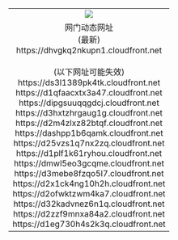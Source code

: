 ﻿<table>
  <tr></tr>
  <tr><td colspan=2 align=center><img src="https://dhvgkq2nkupn1.cloudfront.net/Up/oGate.jpg" /></td></tr>
  <tr><td colspan=2 align=center>网门动态网址<br/>(最新)
<br>https://dhvgkq2nkupn1.cloudfront.net
<br/><br/>(以下网址可能失效)
<br>https://ds3l1389pk4tk.cloudfront.net
<br>https://d1qfaacxtx3a47.cloudfront.net
<br>https://dipgsuuqqgdcj.cloudfront.net
<br>https://d3hxtzhrgaug1g.cloudfront.net
<br>https://d2m4zlxz82btqf.cloudfront.net
<br>https://dashpp1b6qamk.cloudfront.net
<br>https://d25vzs1q7nx2zq.cloudfront.net
<br>https://d1plf1k61ryhou.cloudfront.net
<br>https://dmwl5eo3gcqme.cloudfront.net
<br>https://d3mebe8fzqo5l7.cloudfront.net
<br>https://d2x1ck4ng10h2h.cloudfront.net
<br>https://d2ofwktzwm4ka7.cloudfront.net
<br>https://d32kadvnez6n1q.cloudfront.net
<br>https://d2zzf9mnxa84a2.cloudfront.net
<br>https://d1eg730h4s2k3q.cloudfront.net
    </td>
  </tr>
</table>
